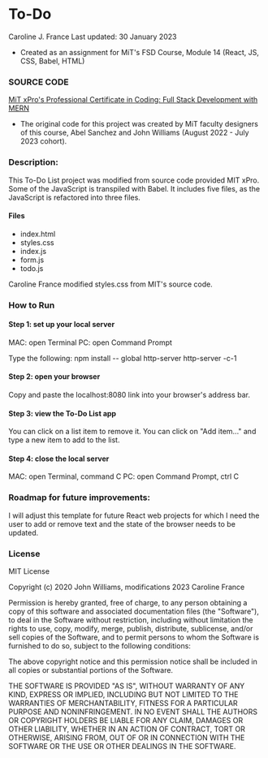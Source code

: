 # To-Do
Caroline J. France
Last updated: 30 January 2023

* Created as an assignment for MiT's FSD Course, Module 14 (React, JS, CSS, Babel, HTML)

### SOURCE CODE
[MiT xPro's Professional Certificate in Coding: Full Stack Development with MERN](https://xpro.mit.edu/programs/program-v1:xPRO+PCCx+R1/)
* The original code for this project was created by MiT faculty designers of this course, Abel Sanchez and John Williams (August 2022 - July 2023 cohort).

### Description:
This To-Do List project was modified from source code provided MIT xPro. Some of the JavaScript is transpiled with Babel. It includes five files, as the JavaScript is refactored into three files.

#### Files
* index.html
* styles.css
* index.js
* form.js
* todo.js

Caroline France modified styles.css from MIT's source code.

### How to Run

#### Step 1: set up your local server

MAC: open Terminal
PC: open Command Prompt

Type the following:
npm install -- global http-server
http-server -c-1

#### Step 2: open your browser
Copy and paste the localhost:8080 link into your browser's address bar.

#### Step 3: view the To-Do List app
You can click on a list item to remove it.
You can click on "Add item..." and type a new item to add to the list.

#### Step 4: close the local server
MAC: open Terminal, command C
PC: open Command Prompt, ctrl C

### Roadmap for future improvements:
I will adjust this template for future React web projects for which I need the user to add or remove text and the state of the browser needs to be updated.

### License
MIT License

Copyright (c) 2020 John Williams, modifications 2023 Caroline France

Permission is hereby granted, free of charge, to any person obtaining a copy
of this software and associated documentation files (the "Software"), to deal
in the Software without restriction, including without limitation the rights
to use, copy, modify, merge, publish, distribute, sublicense, and/or sell
copies of the Software, and to permit persons to whom the Software is
furnished to do so, subject to the following conditions:

The above copyright notice and this permission notice shall be included in all
copies or substantial portions of the Software.

THE SOFTWARE IS PROVIDED "AS IS", WITHOUT WARRANTY OF ANY KIND, EXPRESS OR
IMPLIED, INCLUDING BUT NOT LIMITED TO THE WARRANTIES OF MERCHANTABILITY,
FITNESS FOR A PARTICULAR PURPOSE AND NONINFRINGEMENT. IN NO EVENT SHALL THE
AUTHORS OR COPYRIGHT HOLDERS BE LIABLE FOR ANY CLAIM, DAMAGES OR OTHER
LIABILITY, WHETHER IN AN ACTION OF CONTRACT, TORT OR OTHERWISE, ARISING FROM,
OUT OF OR IN CONNECTION WITH THE SOFTWARE OR THE USE OR OTHER DEALINGS IN THE
SOFTWARE.
